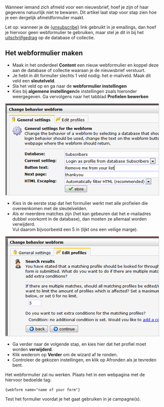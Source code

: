 Wanneer iemand zich afmeld voor een nieuwsbrief, hoef je zijn of haar
gegevens natuurlijk niet te bewaren. Dit artikel laat stap voor stap
zien hoe je een dergelijk afmeldformulier maakt.

Let op: wanneer je de
[{unsubscribe}](./de-uitschrijflink-unsubscribe-tag.md)
link gebruikt in je emailings, dan hoef je hiervoor geen webformulier te
gebruiken, maar stel je dit in bij het
[uitschrijfgedrag](./uitschrijfgedrag-instellen-op-database-of-collectie.md)
op de database of collectie.

Het webformulier maken
----------------------

-   Maak in het onderdeel **Content** een nieuw webformulier en koppel
    deze aan de database of collectie waaraan je de nieuwsbrief
    verstuurt.
-   Je hebt in dit formulier slechts 1 veld nodig: het e-mailveld. Maak
    dit veld een **sleutelveld**.
-   Sla het veld op en ga naar de **webformulier instellingen**
-   Kies bij **algemene instellingen**de instellingen zoals hieronder
    weergegeven. Ga vervolgens naar het tabblad **Profielen bewerken**

![](../images/remove1.png)

-   Kies in de eerste stap dat het formulier werkt met alle profielen
    die overeenkomen met de sleutelvelden.
-   Als er meerdere matches zijn (het kan gebeuren dat het e-mailadres
    dubbel voorkomt in de database), dan moeten ze allemaal worden
    verwijderd.\
     Vul daarom bijvoorbeeld een 5 in (lijkt ons een veilige marge).

![](../images/remove3.png)

-   Ga verder naar de volgende stap, en kies hier dat het profiel moet
    worden **verwijderd**.
-   Klik wederom op **Verder** om de wizard af te ronden.
-   Controleer de gekozen instellingen, en klik op Afronden als je
    tevreden bent.

Het webformulier zal nu werken. Plaats het in een webpagina met de
hiervoor bedoelde tag:

`{webform name="name of your form"}`

Test het formulier voordat je het gaat gebruiken in je campagne(s).
